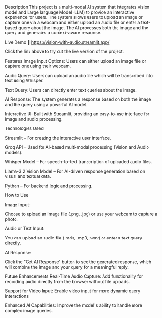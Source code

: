 Description
This project is a multi-modal AI system that integrates vision model and Large language Model (LLM) to provide an interactive experience for users. The system allows users to upload an image or capture one via a webcam and either upload an audio file or enter a text-based query about the image. The AI processes both the image and the query and generates a context-aware response.



Live Demo
🔗 https://vision-with-audio.streamlit.app/

Click the link above to try out the live version of the project.

Features
Image Input Options: Users can either upload an image file or capture one using their webcam.

Audio Query: Users can upload an audio file which will be transcribed into text using Whisper.

Text Query: Users can directly enter text queries about the image.

AI Response: The system generates a response based on both the image and the query using a powerful AI model.

Interactive UI: Built with Streamlit, providing an easy-to-use interface for image and audio processing.


Technologies Used

Streamlit – For creating the interactive user interface.

Groq API – Used for AI-based multi-modal processing (Vision and Audio models).

Whisper Model – For speech-to-text transcription of uploaded audio files.

Llama-3.2 Vision Model – For AI-driven response generation based on visual and textual data.

Python – For backend logic and processing.


How to Use

Image Input:

Choose to upload an image file (.png, .jpg) or use your webcam to capture a photo.

Audio or Text Input:

You can upload an audio file (.m4a, .mp3, .wav) or enter a text query directly.

AI Response:

Click the "Get AI Response" button to see the generated response, which will combine the image and your query for a meaningful reply.



Future Enhancements
Real-Time Audio Capture: Add functionality for recording audio directly from the browser without file uploads.

Support for Video Input: Enable video input for more dynamic query interactions.

Enhanced AI Capabilities: Improve the model's ability to handle more complex image queries.

